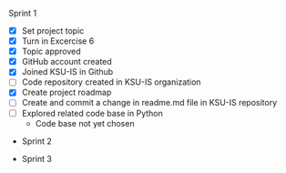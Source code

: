 Sprint 1
- [x] Set project topic
- [x] Turn in Excercise 6
- [x] Topic approved
- [x] GitHub account created
- [x] Joined KSU-IS in Github
- [ ] Code repository created in KSU-IS organization
- [x] Create project roadmap
- [ ] Create and commit a change in readme.md file in KSU-IS repository
- [ ] Explored related code base in Python
  - Code base not yet chosen

- Sprint 2

- Sprint 3
